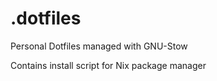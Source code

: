 # .dotfiles

Personal Dotfiles managed with GNU-Stow

Contains install script for Nix package manager
